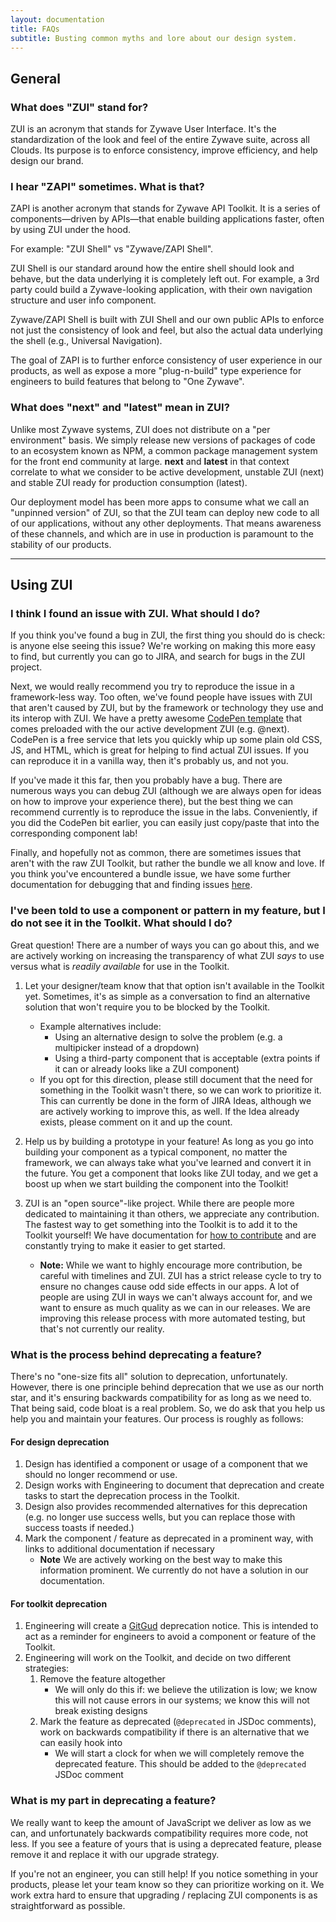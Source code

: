 ```yaml
---
layout: documentation
title: FAQs
subtitle: Busting common myths and lore about our design system.
---
```


## General

### What does "ZUI" stand for?

ZUI is an acronym that stands for <bold>Z</bold>ywave <bold>U</bold>ser <bold>I</bold>nterface. It's the standardization of the look and feel of the entire Zywave suite, across all Clouds. Its purpose is to enforce consistency, improve efficiency, and help design our brand.

### I hear "ZAPI" sometimes. What is that?

ZAPI is another acronym that stands for <bold>Z</bold>ywave <bold>API</bold> Toolkit. It is a series of components&mdash;driven by APIs&mdash;that enable building applications faster, often by using ZUI under the hood.

For example: "ZUI Shell" vs "Zywave/ZAPI Shell".

ZUI Shell is our standard around how the entire shell should look and behave, but the data underlying it is completely left out. For example, a 3rd party could build a Zywave-looking application, with their own navigation structure and user info component.

Zywave/ZAPI Shell is built with ZUI Shell and our own public APIs to enforce not just the consistency of look and feel, but also the actual data underlying the shell (e.g., Universal Navigation).

The goal of ZAPI is to further enforce consistency of user experience in our products, as well as expose a more "plug-n-build" type experience for engineers to build features that belong to "One Zywave".

### What does "next" and "latest" mean in ZUI?

Unlike most Zywave systems, ZUI does not distribute on a "per environment" basis. We simply release new versions of packages of code to an ecosystem known as NPM, a common package management system for the front end community at large. **next** and **latest** in that context correlate to what we consider to be active development, unstable ZUI (next) and stable ZUI ready for production consumption (latest).

Our deployment model has been more apps to consume what we call an "unpinned version" of ZUI, so that the ZUI team can deploy new code to all of our applications, without any other deployments. That means awareness of these channels, and which are in use in production is paramount to the stability of our products.

<hr />

## Using ZUI

### I think I found an issue with ZUI. What should I do?

If you think you've found a bug in ZUI, the first thing you should do is check: is anyone else seeing this issue? We're working on making this more easy to find, but currently you can go to JIRA, and search for bugs in the ZUI project.

Next, we would really recommend you try to reproduce the issue in a framework-less way. Too often, we've found people have issues with ZUI that aren't caused by ZUI, but by the framework or technology they use and its interop with ZUI. We have a pretty awesome [CodePen template](https://codepen.io/pen?template=ZEQEQwN) that comes preloaded with the our active development ZUI (e.g. @next). CodePen is a free service that lets you quickly whip up some plain old CSS, JS, and HTML, which is great for helping to find actual ZUI issues. If you can reproduce it in a vanilla way, then it's probably us, and not you.

If you've made it this far, then you probably have a bug. There are numerous ways you can debug ZUI (although we are always open for ideas on how to improve your experience there), but the best thing we can recommend currently is to reproduce the issue in the labs. Conveniently, if you did the CodePen bit earlier, you can easily just copy/paste that into the corresponding component lab!

Finally, and hopefully not as common, there are sometimes issues that aren't with the raw ZUI Toolkit, but rather the bundle we all know and love. If you think you've encountered a bundle issue, we have some further documentation for debugging that and finding issues [here](https://gitlab.zywave.com/zui/zui/-/blob/dev/packages/misc/zui-bundle/README.md).

### I've been told to use a component or pattern in my feature, but I do not see it in the Toolkit. What should I do?

Great question! There are a number of ways you can go about this, and we are actively working on increasing the transparency of what ZUI _says_ to use versus what is _readily available_ for use in the Toolkit.

1. Let your designer/team know that that option isn't available in the Toolkit yet. Sometimes, it's as simple as a conversation to find an alternative solution that won't require you to be blocked by the Toolkit.

   - Example alternatives include:
     - Using an alternative design to solve the problem (e.g. a multipicker instead of a dropdown)
     - Using a third-party component that is acceptable (extra points if it can or already looks like a ZUI component)
   - If you opt for this direction, please still document that the need for something in the Toolkit wasn't there, so we can work to prioritize it. This can currently be done in the form of JIRA Ideas, although we are actively working to improve this, as well. If the Idea already exists, please comment on it and up the count.

1. Help us by building a prototype in your feature! As long as you go into building your component as a typical component, no matter the framework, we can always take what you've learned and convert it in the future. You get a component that looks like ZUI today, and we get a boost up when we start building the component into the Toolkit!

1. ZUI is an "open source"-like project. While there are people more dedicated to maintaining it than others, we appreciate any contribution. The fastest way to get something into the Toolkit is to add it to the Toolkit yourself! We have documentation for [how to contribute](/developers/contribution) and are constantly trying to make it easier to get started.
   - **Note:** While we want to highly encourage more contribution, be careful with timelines and ZUI. ZUI has a strict release cycle to try to ensure no changes cause odd side effects in our apps. A lot of people are using ZUI in ways we can't always account for, and we want to ensure as much quality as we can in our releases. We are improving this release process with more automated testing, but that's not currently our reality.

### What is the process behind deprecating a feature?

There's no "one-size fits all" solution to deprecation, unfortunately. However, there is one principle behind deprecation that we use as our north star, and it's ensuring backwards compatibility for as long as we need to. That being said, code bloat is a real problem. So, we do ask that you help us help you and maintain your features. Our process is roughly as follows:

#### For design deprecation

1. Design has identified a component or usage of a component that we should no longer recommend or use.
1. Design works with Engineering to document that deprecation and create tasks to start the deprecation process in the Toolkit.
1. Design also provides recommended alternatives for this deprecation (e.g. no longer use success wells, but you can replace those with success toasts if needed.)
1. Mark the component / feature as deprecated in a prominent way, with links to additional documentation if necessary
   - **Note** We are actively working on the best way to make this information prominent. We currently do not have a solution in our documentation.

#### For toolkit deprecation

1. Engineering will create a [GitGud](https://gitgud.zywave.com/) deprecation notice. This is intended to act as a reminder for engineers to avoid a component or feature of the Toolkit.
1. Engineering will work on the Toolkit, and decide on two different strategies:
   1. Remove the feature altogether
      - We will only do this if: we believe the utilization is low; we know this will not cause errors in our systems; we know this will not break existing designs
   1. Mark the feature as deprecated (`@deprecated` in JSDoc comments), work on backwards compatibility if there is an alternative that we can easily hook into
      - We will start a clock for when we will completely remove the deprecated feature. This should be added to the `@deprecated` JSDoc comment

### What is my part in deprecating a feature?

We really want to keep the amount of JavaScript we deliver as low as we can, and unfortunately backwards compatibility requires more code, not less. If you see a feature of yours that is using a deprecated feature, please remove it and replace it with our upgrade strategy.

If you're not an engineer, you can still help! If you notice something in your products, please let your team know so they can prioritize working on it. We work extra hard to ensure that upgrading / replacing ZUI components is as straightforward as possible.
